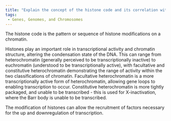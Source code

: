 ```yaml
---
title: "Explain the concept of the histone code and its correlation with chromatin structure."
tags:
 - Genes, Genomes, and Chromosomes
---
```

The histone code is the pattern or sequence of histone modifications on a chromatin. 

Histones play an important role in transcriptional activity and chromatin structure, altering the condensation state of the DNA. This can range from heterochromatin (generally perceived to be transcriptionally inactive) to euchromatin (understood to be transcriptionally active), with facultative and constitutive heterochromatin demonstrating the range of activity within the two classifications of chromatin. Facultative heterochromatin is a more transcriptionally active form of heterochromatin, allowing gene loops to enabling transcription to occur. Constitutive heterochromatin is more tightly packaged, and unable to be transcribed - this is used for X-inactivation, where the Barr body is unable to be transcribed.

The modification of histones can allow the recruitment of factors necessary for the up and downregulation of transcription. 
